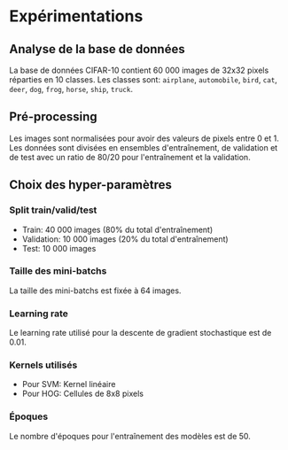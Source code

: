 # Expérimentations

## Analyse de la base de données
La base de données CIFAR-10 contient 60 000 images de 32x32 pixels réparties en 10 classes. Les classes sont: `airplane`, `automobile`, `bird`, `cat`, `deer`, `dog`, `frog`, `horse`, `ship`, `truck`.

## Pré-processing
Les images sont normalisées pour avoir des valeurs de pixels entre 0 et 1. Les données sont divisées en ensembles d'entraînement, de validation et de test avec un ratio de 80/20 pour l'entraînement et la validation.

## Choix des hyper-paramètres

### Split train/valid/test
- Train: 40 000 images (80% du total d'entraînement)
- Validation: 10 000 images (20% du total d'entraînement)
- Test: 10 000 images

### Taille des mini-batchs
La taille des mini-batchs est fixée à 64 images.

### Learning rate
Le learning rate utilisé pour la descente de gradient stochastique est de 0.01.

### Kernels utilisés
- Pour SVM: Kernel linéaire
- Pour HOG: Cellules de 8x8 pixels

### Époques
Le nombre d'époques pour l'entraînement des modèles est de 50.

